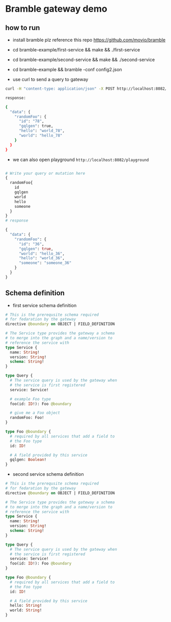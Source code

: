 # Bramble gateway demo

## how to run 

- install bramble plz reference this repo https://github.com/movio/bramble
- cd bramble-example/first-service && make && ./first-service
- cd bramble-example/second-service && make && ./second-service
- cd bramble-example && bramble -conf config2.json

- use curl to send a query to gateway

```sh
curl -H "content-type: application/json" -X POST http://localhost:8082/query -d '{"query":"{randomFoo{id gqlgen hello world}}"}' |jq

response:

{
  "data": {
    "randomFoo": {
      "id": "78",
      "gqlgen": true,
      "hello": "world_78",
      "world": "hello_78"
    }
  }
}

```

- we can also open playground `http://localhost:8082/playground`

```graphql

# Write your query or mutation here
{
  randomFoo{
    id
    gqlgen
    world
    hello
    someone
  }
}
# response

{
  "data": {
    "randomFoo": {
      "id": "36",
      "gqlgen": true,
      "world": "hello_36",
      "hello": "world_36",
      "someone": "someone_36"
    }
  }
}
```

## Schema definition

- first service schema definition

```graphql
# This is the prerequsite schema required
# for fedaration by the gateway
directive @boundary on OBJECT | FIELD_DEFINITION

# The Service type provides the gateway a schema
# to merge into the graph and a name/version to
# reference the service with
type Service {
  name: String!
  version: String!
  schema: String!
}

type Query {
  # The service query is used by the gateway when
  # the service is first registered
  service: Service!

  # example Foo type
  foo(id: ID!): Foo @boundary

  # give me a Foo object
  randomFoo: Foo!
}

type Foo @boundary {
  # required by all services that add a field to
  # the Foo type
  id: ID!

  # A field provided by this service
  gqlgen: Boolean!
}

```

- second service schema definition

```graphql
# This is the prerequsite schema required
# for fedaration by the gateway
directive @boundary on OBJECT | FIELD_DEFINITION

# The Service type provides the gateway a schema
# to merge into the graph and a name/version to
# reference the service with
type Service {
  name: String!
  version: String!
  schema: String!
}

type Query {
  # The service query is used by the gateway when
  # the service is first registered
  service: Service!
  foo(id: ID!): Foo @boundary
}

type Foo @boundary {
  # required by all services that add a field to
  # the Foo type
  id: ID!

  # A field provided by this service
  hello: String!
  world: String!
}

```